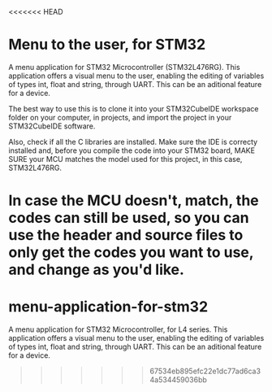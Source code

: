 <<<<<<< HEAD
# Menu to the user, for STM32
A menu application for STM32 Microcontroller (STM32L476RG). This application offers a visual menu to the user, enabling the editing of variables of types int, float and string, through UART. This can be an aditional feature for a device.

The best way to use this is to clone it into your STM32CubeIDE workspace folder on your computer, in projects, and import the project in your STM32CubeIDE software. 

Also, check if all the C libraries are installed. Make sure the IDE is correcty installed and, before you compile the code into your STM32 board, MAKE SURE your MCU matches the model used for this project, in this case, STM32L476RG.

In case the MCU doesn't, match, the codes can still be used, so you can use the header and source files to only get the codes you want to use, and change as you'd like.
=======
# menu-application-for-stm32
A menu application for STM32 Microcontroller, for L4 series. This application offers a visual menu to the user, enabling the editing of variables of types int, float and string, through UART. This can be an aditional feature for a device.
>>>>>>> 67534eb895efc22e1dc77ad6ca34a534459036bb
